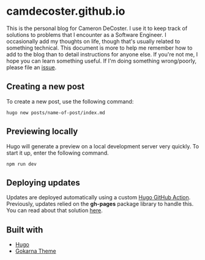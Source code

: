 # camdecoster.github.io

This is the personal blog for Cameron DeCoster. I use it to keep track of solutions to problems that I encounter as a Software Engineer. I occasionally add my thoughts on life, though that's usually related to something technical. This document is more to help me remember how to add to the blog than to detail instructions for anyone else. If you're not me, I hope you can learn something useful. If I'm doing something wrong/poorly, please file an [issue](https://github.com/camdecoster/camdecoster.github.io/issues/new).

## Creating a new post

To create a new post, use the following command:

```
hugo new posts/name-of-post/index.md
```

## Previewing locally

Hugo will generate a preview on a local development server very quickly. To start it up, enter the following command.

```
npm run dev
```

## Deploying updates

Updates are deployed automatically using a custom [Hugo GitHub Action](https://gohugo.io/hosting-and-deployment/hosting-on-github/). Previously, updates relied on the **gh-pages** package library to handle this. You can read about that solution [here](https://camdecoster.github.io/posts/how-to-deploy-a-hugo-blog-to-github-pages/).

## Built with

- [Hugo](https://gohugo.io/)
- [Gokarna Theme](https://github.com/526avijitgupta/gokarna)

